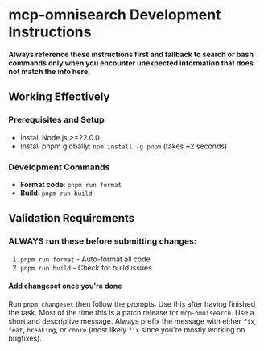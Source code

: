 # mcp-omnisearch Development Instructions

**Always reference these instructions first and fallback to search or
bash commands only when you encounter unexpected information that does
not match the info here.**

## Working Effectively

### Prerequisites and Setup

- Install Node.js >=22.0.0
- Install pnpm globally: `npm install -g pnpm` (takes ~2 seconds)

### Development Commands

- **Format code**: `pnpm run format`
- **Build**: `pnpm run build`

## Validation Requirements

### ALWAYS run these before submitting changes:

1. `pnpm run format` - Auto-format all code
2. `pnpm run build` - Check for build issues

#### Add changeset once you're done

Run `pnpm changeset` then follow the prompts. Use this after having
finished the task. Most of the time this is a patch release for
`mcp-omnisearch`. Use a short and descriptive message. Always prefix the
message with either `fix`, `feat`, `breaking`, or `chore` (most likely
`fix` since you're mostly working on bugfixes).
